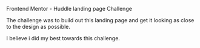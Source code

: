 Frontend Mentor - Huddle landing page Challenge

The challenge was to build out this landing page and get it looking as close to the design as possible.

I believe i did my best towards this challenge.

